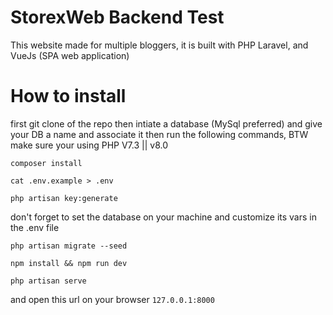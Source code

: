 # StorexWeb Backend Test

This website made for multiple bloggers, it is built with PHP Laravel, and VueJs (SPA web application)

# How to install

first git clone of the repo then intiate a database (MySql preferred) and give your DB a name and associate it then run the following commands, BTW make sure your using PHP V7.3 || v8.0

```
composer install
```

```
cat .env.example > .env
```

```
php artisan key:generate
```

don't forget to set the database on your machine and customize its vars in the .env file

```
php artisan migrate --seed
```

```
npm install && npm run dev
```

```
php artisan serve
```

and open this url on your browser `127.0.0.1:8000`
